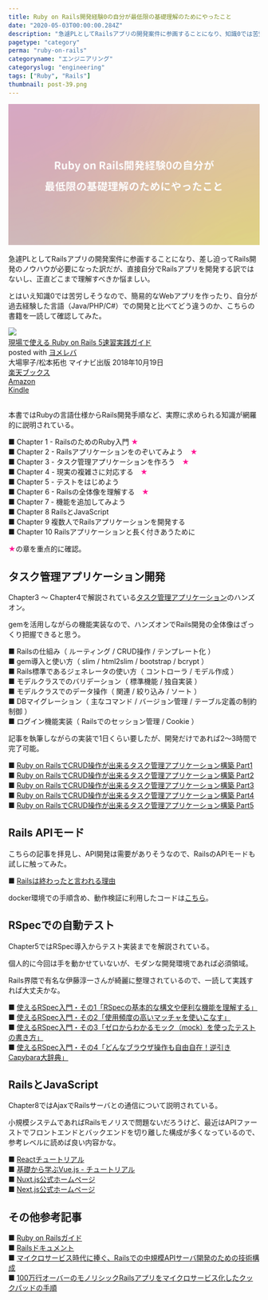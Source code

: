 ```yaml
---
title: Ruby on Rails開発経験0の自分が最低限の基礎理解のためにやったこと
date: "2020-05-03T00:00:00.284Z"
description: "急遽PLとしてRailsアプリの開発案件に参画することになり、知識0では苦労しそうなので、簡易的なWebアプリを作ったり、自分が過去経験した言語（Java/PHP/C#）での開発と比べてどう違うのか、こちらの書籍を一読して確認してみた。"
pagetype: "category"
perma: "ruby-on-rails"
categoryname: "エンジニアリング"
categoryslug: "engineering"
tags: ["Ruby", "Rails"]
thumbnail: post-39.png
---
```


![](./post-39.png)

急遽PLとしてRailsアプリの開発案件に参画することになり、差し迫ってRails開発のノウハウが必要になった訳だが、直接自分でRailsアプリを開発する訳ではないし、正直どこまで理解すべきか悩ましい。

とはいえ知識0では苦労しそうなので、簡易的なWebアプリを作ったり、自分が過去経験した言語（Java/PHP/C#）での開発と比べてどう違うのか、こちらの書籍を一読して確認してみた。

<div class="cstmreba"><div class="booklink-box"><div class="booklink-image"><a href="https://hb.afl.rakuten.co.jp/hgc/146fe51c.1fd043a3.146fe51d.605dc196/yomereba_main_202005031810231786?pc=http%3A%2F%2Fbooks.rakuten.co.jp%2Frb%2F15628625%2F%3Fscid%3Daf_ich_link_urltxt%26m%3Dhttp%3A%2F%2Fm.rakuten.co.jp%2Fev%2Fbook%2F" target="_blank" ><img src="https://thumbnail.image.rakuten.co.jp/@0_mall/book/cabinet/2227/9784839962227.jpg?_ex=160x160" style="border: none;" /></a></div><div class="booklink-info"><div class="booklink-name"><a href="https://hb.afl.rakuten.co.jp/hgc/146fe51c.1fd043a3.146fe51d.605dc196/yomereba_main_202005031810231786?pc=http%3A%2F%2Fbooks.rakuten.co.jp%2Frb%2F15628625%2F%3Fscid%3Daf_ich_link_urltxt%26m%3Dhttp%3A%2F%2Fm.rakuten.co.jp%2Fev%2Fbook%2F" target="_blank" >現場で使える Ruby on Rails 5速習実践ガイド</a><div class="booklink-powered-date">posted with <a href="https://yomereba.com" rel="nofollow" target="_blank">ヨメレバ</a></div></div><div class="booklink-detail">大場寧子/松本拓也 マイナビ出版 2018年10月19日    </div><div class="booklink-link2"><div class="shoplinkrakuten"><a href="https://hb.afl.rakuten.co.jp/hgc/146fe51c.1fd043a3.146fe51d.605dc196/yomereba_main_202005031810231786?pc=http%3A%2F%2Fbooks.rakuten.co.jp%2Frb%2F15628625%2F%3Fscid%3Daf_ich_link_urltxt%26m%3Dhttp%3A%2F%2Fm.rakuten.co.jp%2Fev%2Fbook%2F" target="_blank" >楽天ブックス</a></div><div class="shoplinkamazon"><a href="https://www.amazon.co.jp/exec/obidos/asin/4839962227/kanon123-22/" target="_blank" >Amazon</a></div><div class="shoplinkkindle"><a href="https://www.amazon.co.jp/gp/search?keywords=%E7%8F%BE%E5%A0%B4%E3%81%A7%E4%BD%BF%E3%81%88%E3%82%8B%20Ruby%20on%20Rails%205%E9%80%9F%E7%BF%92%E5%AE%9F%E8%B7%B5%E3%82%AC%E3%82%A4%E3%83%89&__mk_ja_JP=%83J%83%5E%83J%83i&url=node%3D2275256051&tag=kanon123-22" target="_blank" >Kindle</a></div>                              	  	  	  	  	</div></div><div class="booklink-footer"></div></div></div>
<br/>

本書ではRubyの言語仕様からRails開発手順など、実際に求められる知識が網羅的に説明されている。

■ Chapter 1 - RailsのためのRuby入門 <span style="color: #ff1493;">★</span>  
■ Chapter 2 - Railsアプリケーションをのぞいてみよう　<span style="color: #ff1493;">★</span>  
■ Chapter 3 - タスク管理アプリケーションを作ろう　<span style="color: #ff1493;">★</span>  
■ Chapter 4 - 現実の複雑さに対応する　<span style="color: #ff1493;">★</span>  
■ Chapter 5 - テストをはじめよう  
■ Chapter 6 - Railsの全体像を理解する　<span style="color: #ff1493;">★</span>  
■ Chapter 7 - 機能を追加してみよう  
■ Chapter 8 RailsとJavaScript  
■ Chapter 9 複数人でRailsアプリケーションを開発する  
■ Chapter 10 Railsアプリケーションと長く付きあうために  

<span style="color: #ff1493;">★</span>の章を重点的に確認。

## タスク管理アプリケーション開発

Chapter3 〜 Chapter4で解説されている[タスク管理アプリケーション](https://github.com/machio77777/taskleaf/tree/chapter-4)のハンズオン。

gemを活用しながらの機能実装なので、ハンズオンでRails開発の全体像はざっくり把握できると思う。

■ Railsの仕組み（ ルーティング / CRUD操作 / テンプレート化 ）  
■ gem導入と使い方（ slim / html2slim / bootstrap / bcrypt ）  
■ Rails標準であるジェネレータの使い方（ コントローラ / モデル作成 ）  
■ モデルクラスでのバリデーション（ 標準機能 / 独自実装 ）  
■ モデルクラスでのデータ操作（ 関連 / 絞り込み / ソート ）  
■ DBマイグレーション（ 主なコマンド / バージョン管理 / テーブル定義の制約制御 ）  
■ ログイン機能実装（ Railsでのセッション管理 / Cookie ）  

記事を執筆しながらの実装で1日くらい要したが、開発だけであれば2〜3時間で完了可能。

■ [Ruby on RailsでCRUD操作が出来るタスク管理アプリケーション構築 Part1](https://qiita.com/machio77777/private/6ba3f61437e8e40d7f02)  
■ [Ruby on RailsでCRUD操作が出来るタスク管理アプリケーション構築 Part2](https://qiita.com/machio77777/private/41afa3c845c4cee651e2)  
■ [Ruby on RailsでCRUD操作が出来るタスク管理アプリケーション構築 Part3](https://qiita.com/machio77777/private/903a826417e2f5089203)  
■ [Ruby on RailsでCRUD操作が出来るタスク管理アプリケーション構築 Part4](https://qiita.com/machio77777/private/0cae74a98c1eaddfbab6)  
■ [Ruby on RailsでCRUD操作が出来るタスク管理アプリケーション構築 Part5](https://qiita.com/machio77777/private/9dae856b1cc5a909fc25)  

## Rails APIモード

こちらの記事を拝見し、API開発は需要がありそうなので、RailsのAPIモードも試しに触ってみた。

■ [Railsは終わったと言われる理由](https://qiita.com/klriutsa/items/86ac5e94ec99c0d95b61)

docker環境での手順含め、動作検証に利用したコードは[こちら](https://github.com/machio77777/rails-api-practice)。

## RSpecでの自動テスト

Chapter5ではRSpec導入からテスト実装までを解説されている。

個人的に今回は手を動かせていないが、モダンな開発環境であれば必須領域。

Rails界隈で有名な伊藤淳一さんが綺麗に整理されているので、一読して実践すれば大丈夫かな。

■ [使えるRSpec入門・その1「RSpecの基本的な構文や便利な機能を理解する」](https://qiita.com/jnchito/items/42193d066bd61c740612)  
■ [使えるRSpec入門・その2「使用頻度の高いマッチャを使いこなす」](https://qiita.com/jnchito/items/2e79a1abe7cd8214caa5)  
■ [使えるRSpec入門・その3「ゼロからわかるモック（mock）を使ったテストの書き方」](https://qiita.com/jnchito/items/640f17e124ab263a54dd)  
■ [使えるRSpec入門・その4「どんなブラウザ操作も自由自在！逆引きCapybara大辞典」](https://qiita.com/jnchito/items/607f956263c38a5fec24)

## RailsとJavaScript

Chapter8ではAjaxでRailsサーバとの通信について説明されている。

小規模システムであればRailsモノリスで問題ないだろうけど、最近はAPIファーストでフロントエンドとバックエンドを切り離した構成が多くなっているので、参考レベルに読めば良い内容かな。

■ [Reactチュートリアル](https://ja.reactjs.org/tutorial/tutorial.html)  
■ [基礎から学ぶVue.js - チュートリアル](https://cr-vue.mio3io.com/tutorials/)  
■ [Nuxt.js公式ホームページ](https://ja.nuxtjs.org/)  
■ [Next.js公式ホームページ](https://nextjs.org/)  

## その他参考記事

■ [Ruby on Railsガイド](https://railsguides.jp/)  
■ [Railsドキュメント](https://railsdoc.com/)  
■ [マイクロサービス時代に捧ぐ、Railsでの中規模APIサーバ開発のための技術構成](https://qiita.com/qsona/items/0274c7c1fd27a4a9a545)  
■ [100万行オーバーのモノリシックRailsアプリをマイクロサービス化したクックパッドの手順](https://employment.en-japan.com/engineerhub/entry/2019/09/17/103000)  